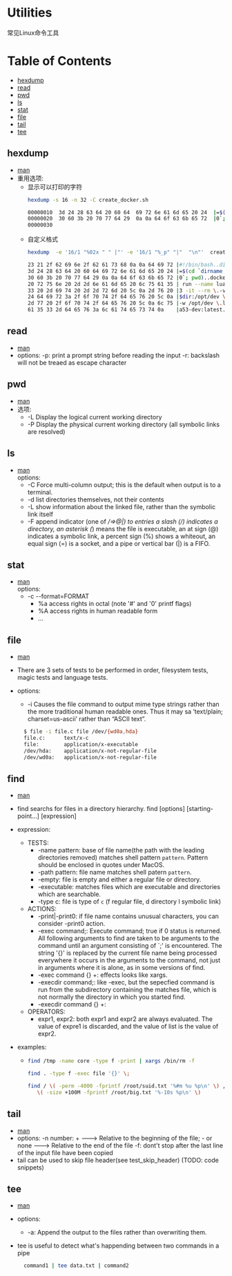 Utilities
=========

常见Linux命令工具

Table of Contents
=================

* [hexdump](#hexdump)
* [read](#read)
* [pwd](#pwd)
* [ls](#ls)
* [stat](#stat)
* [file](#file)
* [tail](#tail)
* [tee](#tee)

hexdump
-------

* [man](http://man7.org/linux/man-pages/man1/hexdump.1.html)
* 重用选项:
  * 显示可以打印的字符
    ```bash
    hexdump -s 16 -n 32 -C create_docker.sh

    00000010  3d 24 28 63 64 20 60 64  69 72 6e 61 6d 65 20 24  |=$(cd `dirname $|
    00000020  30 60 3b 20 70 77 64 29  0a 0a 64 6f 63 6b 65 72  |0`; pwd)..docker|
    00000030
    ```
  * 自定义格式
    ```bash
    hexdump  -e '16/1 "%02x " " |"' -e '16/1 "%_p" "|"  "\n"'  create_docker.sh 

    23 21 2f 62 69 6e 2f 62 61 73 68 0a 0a 64 69 72 |#!/bin/bash..dir|
    3d 24 28 63 64 20 60 64 69 72 6e 61 6d 65 20 24 |=$(cd `dirname $|
    30 60 3b 20 70 77 64 29 0a 0a 64 6f 63 6b 65 72 |0`; pwd)..docker|
    20 72 75 6e 20 2d 2d 6e 61 6d 65 20 6c 75 61 35 | run --name lua5|
    33 20 2d 69 74 20 2d 2d 72 6d 20 5c 0a 2d 76 20 |3 -it --rm \.-v |
    24 64 69 72 3a 2f 6f 70 74 2f 64 65 76 20 5c 0a |$dir:/opt/dev \.|
    2d 77 20 2f 6f 70 74 2f 64 65 76 20 5c 0a 6c 75 |-w /opt/dev \.lu|
    61 35 33 2d 64 65 76 3a 6c 61 74 65 73 74 0a    |a53-dev:latest.|
    ```

read
----

* [man](http://man7.org/linux/man-pages/man1/read.1p.html)
* options:
  -p: print a prompt string before reading the input
  -r: backslash will not be treaed as escape character

pwd
---
* [man](http://man7.org/linux/man-pages/man1/pwd.1.html)  
* 选项:
  * -L Display the logical current working directory
  * -P Display the physical current working directory (all symbolic links are resolved)

ls
--

* [man](http://man7.org/linux/man-pages/man1/ls.1.html)  
  options:
  * -C Force multi-column output; this is the default when output is to a terminal.
  * -d list directories themselves, not their contents
  * -L show information about the linked file, rather than the symbolic link itself
  * -F append indicator (one of */=>@|) to entries
       a slash (/) indicates a directory, an asterisk (*) means the file is executable, an at sign (@) indicates a symbolic link, a percent sign (%) shows a whiteout, an equal sign (=) is a socket, and a pipe or vertical bar (|) is a FIFO.

stat
----

* [man](http://man7.org/linux/man-pages/man1/stat.1.html)  
  options:
  * -c --format=FORMAT
    * %a     access rights in octal (note '#' and '0' printf flags)
    * %A     access rights in human readable form
    * ...

file
----

* [man](http://man7.org/linux/man-pages/man1/file.1.html)
* There are 3 sets of tests to be performed in order, filesystem tests, magic tests and language tests.
* options:
  * -i Causes the file command to output mime type strings rather than the more traditional human readable ones.  Thus it may sa ‘text/plain; charset=us-ascii’ rather than “ASCII text”.

  ```bash
    $ file -i file.c file /dev/{wd0a,hda}
    file.c:      text/x-c
    file:        application/x-executable
    /dev/hda:    application/x-not-regular-file
    /dev/wd0a:   application/x-not-regular-file
  ```

find
----

* [man](http://man7.org/linux/man-pages/man1/find.1.html)
* find searchs for files in a directory hierarchy.
  find [options] [starting-point...] [expression]
* expression:
  * TESTS:
    * -name pattern: base of file name(the path with the leading directories removed) matches shell pattern `pattern`. Pattern should be enclosed in quotes under MacOS.
    * -path pattern: file name matches shell patern `pattern`.
    * -empty: file is empty and either a regular file or directory.
    * -executable: matches files which are executable and directories which are searchable.
    * -type c: file is type of `c` (f regular file, d directory l symbolic link)
  * ACTIONS:
    * -print|-print0:
      if file name contains unusual characters, you can consider -print0 action.
    * -exec command;:
      Execute command; true if 0 status is returned.  All following arguments to find are taken to be arguments to the command until an argument consisting of `;' is encountered. The string '{}' is replaced by the current file name being processed everywhere it occurs in the arguments to the command, not just in arguments where it is alone, as in some versions of find.
    * -exec command {} +: effects looks like xargs.
    * -execdir command;: like -exec, but the sepecfied command is run from the subdirectory containing the matches file, which is not normally the directory in which you started find.
    * -execdir command {} +:
  * OPERATORS:
    * expr1, expr2: both expr1 and expr2 are always evaluated. The value of expre1 is discarded, and the value of list is the value of expr2.

* examples:
  * ```bash
    find /tmp -name core -type f -print | xargs /bin/rm -f

    find . -type f -exec file '{}' \;

    find / \( -perm -4000 -fprintf /root/suid.txt '%#m %u %p\n' \) , \
       \( -size +100M -fprintf /root/big.txt '%-10s %p\n' \)
    ```

tail
----

* [man](http://man7.org/linux/man-pages/man1/tail.1p.html)
* options:
  -n number: + ---> Relative to the beginning of the file; - or none ---> Relative to the end of the file
  -f: dont't stop after the last line of the input file have been copied
* tail can be used to skip file header(see test_skip_header) (TODO: code snippets)

tee
---

* [man](http://man7.org/linux/man-pages/man1/tee.1p.html)
* options:
  * -a: Append the output to the files rather than overwriting them.
* tee is useful to detect what's happending between two commands in a pipe

  ```bash
    command1 | tee data.txt | command2
  ```
